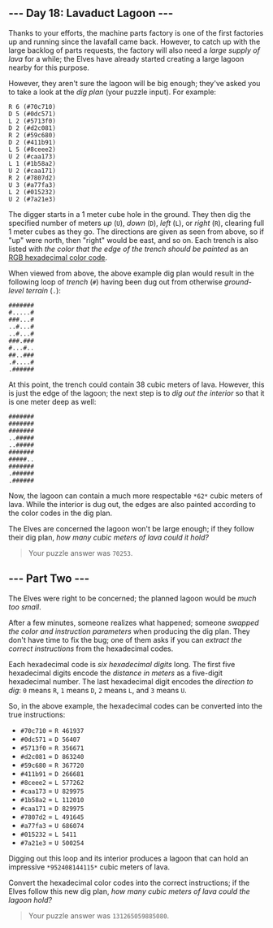 ## --- Day 18: Lavaduct Lagoon ---

Thanks to your efforts, the machine parts factory is one of the first factories up and running since the lavafall came back. However, to catch up with the large backlog of parts requests, the factory will also need a *large supply of lava* for a while; the Elves have already started creating a large lagoon nearby for this purpose.


However, they aren't sure the lagoon will be big enough; they've asked you to take a look at the *dig plan* (your puzzle input). For example:



```
R 6 (#70c710)
D 5 (#0dc571)
L 2 (#5713f0)
D 2 (#d2c081)
R 2 (#59c680)
D 2 (#411b91)
L 5 (#8ceee2)
U 2 (#caa173)
L 1 (#1b58a2)
U 2 (#caa171)
R 2 (#7807d2)
U 3 (#a77fa3)
L 2 (#015232)
U 2 (#7a21e3)

```

The digger starts in a 1 meter cube hole in the ground. They then dig the specified number of meters *up* (`U`), *down* (`D`), *left* (`L`), or *right* (`R`), clearing full 1 meter cubes as they go. The directions are given as seen from above, so if "up" were north, then "right" would be east, and so on. Each trench is also listed with *the color that the edge of the trench should be painted* as an [RGB hexadecimal color code](https://en.wikipedia.org/wiki/RGB_color_model#Numeric_representations).


When viewed from above, the above example dig plan would result in the following loop of *trench* (`#`) having been dug out from otherwise *ground-level terrain* (`.`):



```
#######
#.....#
###...#
..#...#
..#...#
###.###
#...#..
##..###
.#....#
.######

```

At this point, the trench could contain 38 cubic meters of lava. However, this is just the edge of the lagoon; the next step is to *dig out the interior* so that it is one meter deep as well:



```
#######
#######
#######
..#####
..#####
#######
#####..
#######
.######
.######

```

Now, the lagoon can contain a much more respectable `*62*` cubic meters of lava. While the interior is dug out, the edges are also painted according to the color codes in the dig plan.


The Elves are concerned the lagoon won't be large enough; if they follow their dig plan, *how many cubic meters of lava could it hold?*



> Your puzzle answer was `70253`.

## --- Part Two ---

The Elves were right to be concerned; the planned lagoon would be *much too small*.


After a few minutes, someone realizes what happened; someone *swapped the color and instruction parameters* when producing the dig plan. They don't have time to fix the bug; one of them asks if you can *extract the correct instructions* from the hexadecimal codes.


Each hexadecimal code is *six hexadecimal digits* long. The first five hexadecimal digits encode the *distance in meters* as a five-digit hexadecimal number. The last hexadecimal digit encodes the *direction to dig*: `0` means `R`, `1` means `D`, `2` means `L`, and `3` means `U`.


So, in the above example, the hexadecimal codes can be converted into the true instructions:


- `#70c710` = `R 461937`
- `#0dc571` = `D 56407`
- `#5713f0` = `R 356671`
- `#d2c081` = `D 863240`
- `#59c680` = `R 367720`
- `#411b91` = `D 266681`
- `#8ceee2` = `L 577262`
- `#caa173` = `U 829975`
- `#1b58a2` = `L 112010`
- `#caa171` = `D 829975`
- `#7807d2` = `L 491645`
- `#a77fa3` = `U 686074`
- `#015232` = `L 5411`
- `#7a21e3` = `U 500254`


Digging out this loop and its interior produces a lagoon that can hold an impressive `*952408144115*` cubic meters of lava.


Convert the hexadecimal color codes into the correct instructions; if the Elves follow this new dig plan, *how many cubic meters of lava could the lagoon hold?*



> Your puzzle answer was `131265059885080`.

